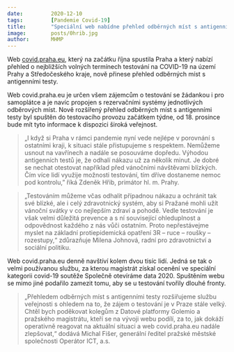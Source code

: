 ```yaml
---
date:         2020-12-10
tags:         [Pandemie Covid-19]
title:        "Speciální web nabídne přehled odběrných míst s antigenními testy v Praze"
image: 	      posts/0hrib.jpg
author:       MHMP
---
```

 
Web [covid.praha.eu](https://covid.praha.eu/), který na začátku října spustila Praha a který nabízí přehled o nejbližších volných termínech testování na COVID-19 na území Prahy a Středočeského kraje, nově přinese přehled odběrných míst s antigenními testy.

Web covid.praha.eu je určen všem zájemcům o testování se žádankou i pro samoplátce a je navíc propojen s rezervačními systémy jednotlivých odběrových míst. Nově rozšířený přehled odběrných míst s antigenními testy byl spuštěn do testovacího provozu začátkem týdne, od 18. prosince bude mít tyto informace k dispozici široká veřejnost.

> „I když si Praha v rámci pandemie nyní vede nejlépe v porovnání s ostatními kraji, k situaci stále přistupujeme s respektem. Nemůžeme usnout na vavřínech a nadále se posouváme dopředu. Výhodou antigenních testů je, že odhalí nákazu už za několik minut. Je dobré se nechat otestovat například před vánočními návštěvami blízkých. Čím více lidí využije možnosti testování, tím dříve dostaneme nemoc pod kontrolu,” říká Zdeněk Hřib, primátor hl. m. Prahy.

> „Testováním můžeme včas odhalit případnou nákazu a ochránit tak své blízké, ale i celý zdravotnický systém, aby si Pražané mohli užít vánoční svátky v co nejlepším zdraví a pohodě. Vedle testování je však velmi důležitá prevence a s ní související ohleduplnost a odpovědnost každého z nás vůči ostatním. Proto nepřestávejme myslet na základní protiepidemická opatření 3R – ruce – roušky – rozestupy,“ zdůrazňuje Milena Johnová, radní pro zdravotnictví a sociální politiku.

Web covid.praha.eu denně navštíví kolem dvou tisíc lidí. Jedná se tak o velmi používanou službu, za kterou magistrát získal ocenění ve speciální kategorii covid-19 soutěže Společně otevíráme data 2020. Spuštěním webu se mimo jiné podařilo zamezit tomu, aby se u testování tvořily dlouhé fronty.

> „Přehledem odběrných míst s antigenními testy rozšiřujeme službu veřejnosti s ohledem na to, že zájem o testování je v Praze stále velký. Chtěl bych poděkovat kolegům z Datové platformy Golemio a pražského magistrátu, kteří se na vývoji webu podílí, za to, jak dokáží operativně reagovat na aktuální situaci a web covid.praha.eu nadále zlepšovat,“ dodává Michal Fišer, generální ředitel pražské městské společnosti Operátor ICT, a.s.
